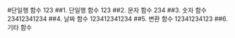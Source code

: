 #단일행 함수
123
##1. 단일행 함수
123
##2. 문자 함수
234
##3. 숫자 함수
23412341234
##4. 날짜 함수
123412341234
##5. 변환 함수
12341234123
##6. 기타 함수
